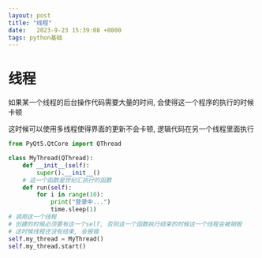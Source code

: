 ```yaml
---
layout: post
title: "线程" 
date:   2023-9-23 15:39:08 +0800
tags: python基础
---
```


# 线程

如果某一个线程的后台操作代码需要大量的时间, 会使得这一个程序的执行的时候卡顿

这时候可以使用多线程使得界面的更新不会卡顿, 逻辑代码在另一个线程里面执行

```python
from PyQt5.QtCore import QThread

class MyThread(QThread):
    def __init__(self):
        super().__init__()
    # 这一个函数是世纪汇执行的函数
    def run(self):
        for i in range(10):
            print("登录中...")
            time.sleep(1)
# 调用这一个线程       
# 创建的时候必须要有这一个self, 否则这一个函数执行结束的时候这一个线程会被销毁
# 这时候线程还没有结束, 会报错
self.my_thread = MyThread()
self.my_thread.start()
```

